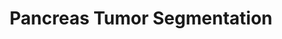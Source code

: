 ---
layout: page
title: Pancreas Tumor Segmentation
description: Addressed the problem of the small amount of available medical data by using 2D slices of 3D voxels.
img: assets/img/project_preview/panc-seg.png
importance: 4
category: research
paper: pancreas-tumor-seg.pdf
code: https://github.com/roberto-hg/cv-project
---